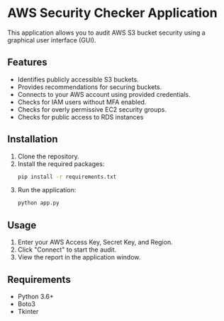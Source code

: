 # AWS Security Checker Application

This application allows you to audit AWS S3 bucket security using a graphical user interface (GUI).

## Features

- Identifies publicly accessible S3 buckets.
- Provides recommendations for securing buckets.
- Connects to your AWS account using provided credentials.
- Checks for IAM users without MFA enabled.
- Checks for overly permissive EC2 security groups.
- Checks for public access to RDS instances

## Installation

1. Clone the repository.
2. Install the required packages:
    ```sh
    pip install -r requirements.txt
    ```
3. Run the application:
    ```sh
    python app.py
    ```

## Usage

1. Enter your AWS Access Key, Secret Key, and Region.
2. Click "Connect" to start the audit.
3. View the report in the application window.

## Requirements

- Python 3.6+
- Boto3
- Tkinter
